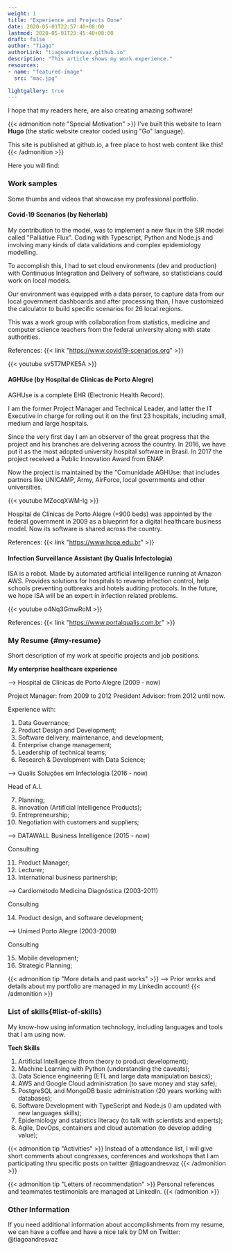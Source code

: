 ```yaml
---
weight: 1
title: "Experience and Projects Done" 
date: 2020-05-01T22:57:40+08:00
lastmod: 2020-05-01T23:45:40+08:00
draft: false
author: "Tiago"
authorLink: "tiagoandresvaz.github.io"
description: "This article shows my work experience."
resources:
- name: "featured-image"
  src: "mac.jpg"

lightgallery: true
---
```


I hope that my readers here, are also creating amazing software!

{{< admonition note "Special Motivation" >}}
I've built this website to learn **Hugo** (the static website creator coded using "Go" language).

This site is published at github.io, a free place to host web content like this!
{{< /admonition >}}

Here you will find:

### Work samples
Some thumbs and videos that showcase my professional portfolio. 

#### Covid-19 Scenarios (by Neherlab)

My contribution to the model, was to implement a new flux in the SIR model called "Palliative Flux". Coding with Typescript, Python and Node.js and involving many kinds of data validations and complex epidemiology modelling. 

To accomplish this, I had to set cloud environments (dev and production) with Continuous Integration and Delivery of software, so statisticians could work on local models.

Our environment was equipped with a data parser, to capture data from our local government dashboards and after processing than, I have customized the calculator to build specific scenarios for 26 local regions.

This was a work group with collaboration from statistics, medicine and computer science teachers from the federal university along with state authorities.

References: 
{{< link "https://www.covid19-scenarios.org" >}}


{{< youtube sv5T7MPKE5A >}}

#### AGHUse (by Hospital de Clínicas de Porto Alegre)

AGHUse is a complete EHR (Electronic Health Record). 

I am the former Project Manager and Technical Leader, and latter the IT Executive in charge for rolling out it on the first 23 hospitals, including small, medium and large hospitals. 

Since the very first day I am an observer of the great progress that the project and his branches are delivering across the country. In 2016, we have put it as the most adopted university hospital software in Brasil. In 2017 the project received a Public Innovation Award from ENAP. 

Now the project is maintained by the "Comunidade AGHUse: that includes partners like UNICAMP, Army, AirForce, local governments and other universities. 

{{< youtube MZocqXWM-Ig >}}

Hospital de Clínicas de Porto Alegre (+900 beds) was appointed by the federal government in 2009 as a blueprint for a digital healthcare business model. Now its software is shared across the country.

References: 
{{< link "https://www.hcpa.edu.br" >}}

#### Infection Surveillance Assistant (by Qualis Infectologia)

ISA is a robot. Made by automated artificial intelligence running at Amazon AWS. Provides solutions for hospitals to revamp infection control, help schools preventing outbreaks and hotels auditing protocols. In the future, we hope ISA will be an expert in infection related problems.

{{< youtube o4Nq3GmwRoM >}}

References: 
{{< link "https://www.portalqualis.com.br" >}}


### My Resume {#my-resume}

Short description of my work at specific projects and job positions.

**My enterprise healthcare experience**

--> Hospital de Clínicas de Porto Alegre (2009 - now) 

Project Manager: from 2009 to 2012
President Advisor: from 2012 until now. 

Experience with:

1. Data Governance; 
2. Product Design and Development;
3. Software delivery, maintenance, and development;
4. Enterprise change management;
5. Leadership of technical teams;
6. Research & Development with Data Science;

--> Qualis Soluções em Infectologia  (2016 - now) 

Head of A.I.

7. Planning;
8. Innovation (Artificial Intelligence Products);
9. Entrepreneurship;
10. Negotiation with customers and suppliers;

--> DATAWALL Business Intelligence  (2015 - now) 

Consulting

11. Product Manager;
12. Lecturer;
13. International business partnership;

--> Cardiométodo Medicina Diagnóstica  (2003-2011) 

Consulting

14. Product design, and software development;

--> Unimed Porto Alegre (2003-2009) 

Consulting

15. Mobile development;
16. Strategic Planning;

{{< admonition tip "More details and past works" >}}
--> Prior works and details about my portfolio are managed in my LinkedIn account!
{{< /admonition >}}

### List of skills{#list-of-skills}

My know-how using information technology, including languages and tools that I am using now. 
 
**Tech Skills**

1. Artificial Intelligence (from theory to product development); 
2. Machine Learning with Python (understanding the caveats); 
3. Data Science engineering (ETL and large data manipulation basics);
4. AWS and Google Cloud administration (to save money and stay safe);
5. PostgreSQL and MongoDB basic administration (20 years working with databases);
6. Software Development with TypeScript and Node.js (I am updated with new languages skills);
7. Epidemiology and statistics literacy (to talk with scientists and experts);
8. Agile, DevOps, containers and cloud automation (to develop adding value);

{{< admonition tip "Activities" >}}
Instead of a attendance list, I will give short comments about congresses, conferences and workshops that I am participating thru specific posts on twitter @tiagoandresvaz
{{< /admonition >}}


{{< admonition tip "Letters of recommendation" >}}
Personal references and teammates testimonials are managed at LinkedIn. 
{{< /admonition >}}


### Other Information 

If you need additional information about accomplishments from my resume, we can have a coffee and have a nice talk by DM on Twitter: @tiagoandresvaz 


